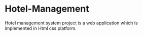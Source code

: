 # Hotel-Management
Hotel management system project is a web application which is implemented in Html css platform.
